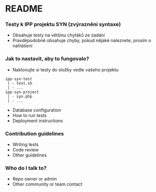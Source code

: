 # README #

### Testy k IPP projektu SYN (zvýraznění syntaxe) ###

* Obsahuje testy na většinu chytáků ze zadání
* Pravděpodobně obsahuje chyby, pokud nějaké naleznete, prosím o nahlášení

### Jak to nastavit, aby to fungovalo? ###

* Naklonujte si testy do složky vedle vašeho projektu

```
ipp-syn-test
 | - test.sh
 | - ...
ipp-syn-project
 | - syn.php
 | - ...
```

* Database configuration
* How to run tests
* Deployment instructions

### Contribution guidelines ###

* Writing tests
* Code review
* Other guidelines

### Who do I talk to? ###

* Repo owner or admin
* Other community or team contact